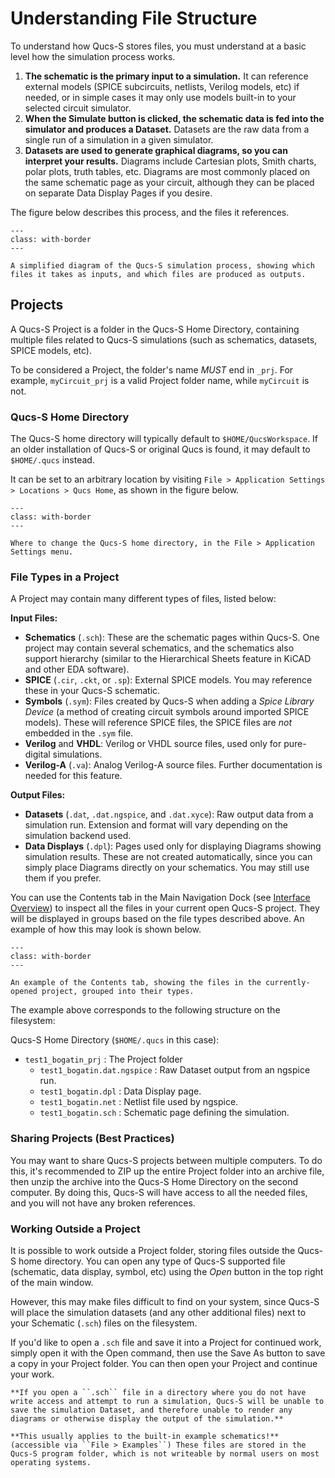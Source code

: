 # Understanding File Structure

To understand how Qucs-S stores files, you must understand at a basic level how the simulation process works.

1. **The schematic is the primary input to a simulation.** It can reference external models (SPICE subcircuits, netlists, Verilog models, etc) if needed, or in simple cases it may only use models built-in to your selected circuit simulator.
2. **When the Simulate button is clicked, the schematic data is fed into the simulator and produces a Dataset.** Datasets are the raw data from a single run of a simulation in a given simulator.
3. **Datasets are used to generate graphical diagrams, so you can interpret your results.** Diagrams include Cartesian plots, Smith charts, polar plots, truth tables, etc. Diagrams are most commonly placed on the same schematic page as your circuit, although they can be placed on separate Data Display Pages if you desire.

The figure below describes this process, and the files it references.

```{figure} /getting-started/images/project-flowchart.drawio.png
---
class: with-border
---

A simplified diagram of the Qucs-S simulation process, showing which files it takes as inputs, and which files are produced as outputs.
```

## Projects

A Qucs-S Project is a folder in the Qucs-S Home Directory, containing multiple files related to Qucs-S simulations (such as schematics, datasets, SPICE models, etc).

To be considered a Project, the folder's name _MUST_ end in ``_prj``. For example, ``myCircuit_prj`` is a valid Project folder name, while ``myCircuit`` is not.

### Qucs-S Home Directory

The Qucs-S home directory will typically default to ``$HOME/QucsWorkspace``. If an older installation of Qucs-S or original Qucs is found, it may default to ``$HOME/.qucs`` instead.

It can be set to an arbitrary location by visiting ``File > Application Settings > Locations > Qucs Home``, as shown in the figure below.

```{figure} /getting-started/images/qucs-s-home-settings.png
---
class: with-border
---

Where to change the Qucs-S home directory, in the File > Application Settings menu.
```

### File Types in a Project

A Project may contain many different types of files, listed below:

**Input Files:**
* **Schematics** (``.sch``): These are the schematic pages within Qucs-S. One project may contain several schematics, and the schematics also support hierarchy (similar to the Hierarchical Sheets feature in KiCAD and other EDA software).
* **SPICE** (``.cir``, ``.ckt``, or ``.sp``): External SPICE models. You may reference these in your Qucs-S schematic.
* **Symbols** (``.sym``): Files created by Qucs-S when adding a _Spice Library Device_ (a method of creating circuit symbols around imported SPICE models). These will reference SPICE files, the SPICE files are _not_ embedded in the ``.sym`` file.
* **Verilog** and **VHDL**: Verilog or VHDL source files, used only for pure-digital simulations.
* **Verilog-A** (``.va``): Analog Verilog-A source files. Further documentation is needed for this feature.

**Output Files:**
* **Datasets** (``.dat``, ``.dat.ngspice``, and ``.dat.xyce``): Raw output data from a simulation run. Extension and format will vary depending on the simulation backend used.
* **Data Displays** (``.dpl``): Pages used only for displaying Diagrams showing simulation results. These are not created automatically, since you can simply place Diagrams directly on your schematics. You may still use them if you prefer.

You can use the Contents tab in the Main Navigation Dock (see [Interface Overview](/getting-started/interface-overview)) to inspect all the files in your current open Qucs-S project. They will be displayed in groups based on the file types described above. An example of how this may look is shown below.

```{figure} /getting-started/images/contents-tab.png
---
class: with-border
---

An example of the Contents tab, showing the files in the currently-opened project, grouped into their types.
```

The example above corresponds to the following structure on the filesystem:

Qucs-S Home Directory (``$HOME/.qucs`` in this case):
* ``test1_bogatin_prj`` : The Project folder
  * ``test1_bogatin.dat.ngspice`` : Raw Dataset output from an ngspice run.
  * ``test1_bogatin.dpl`` : Data Display page.
  * ``test1_bogatin.net`` : Netlist file used by ngspice.
  * ``test1_bogatin.sch`` : Schematic page defining the simulation.

### Sharing Projects (Best Practices)

You may want to share Qucs-S projects between multiple computers. To do this, it's recommended to ZIP up the entire Project folder into an archive file, then unzip the archive into the Qucs-S Home Directory on the second computer. By doing this, Qucs-S will have access to all the needed files, and you will not have any broken references.

### Working Outside a Project

It is possible to work outside a Project folder, storing files outside the Qucs-S home directory. You can open any type of Qucs-S supported file (schematic, data display, symbol, etc) using the _Open_ button in the top right of the main window.

However, this may make files difficult to find on your system, since Qucs-S will place the simulation datasets (and any other additional files) next to your Schematic (``.sch``) files on the filesystem.

If you'd like to open a ``.sch`` file and save it into a Project for continued work, simply open it with the Open command, then use the Save As button to save a copy in your Project folder. You can then open your Project and continue your work. 

```{warning}
**If you open a ``.sch`` file in a directory where you do not have write access and attempt to run a simulation, Qucs-S will be unable to save the simulation Dataset, and therefore unable to render any diagrams or otherwise display the output of the simulation.**

**This usually applies to the built-in example schematics!** (accessible via ``File > Examples``) These files are stored in the Qucs-S program folder, which is not writeable by normal users on most operating systems.
```